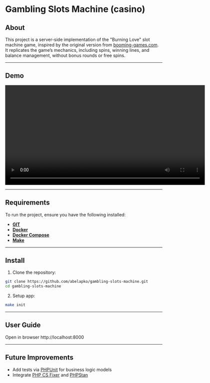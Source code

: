 # Gambling Slots Machine (casino)

## About

This project is a server-side implementation of the "Burning Love" slot machine game, inspired by the original version from [booming-games.com](https://booming-games.com). It replicates the game’s mechanics, including spins, winning lines, and balance management, without bonus rounds or free spins.

---

## Demo

<video width="640" controls autoplay loop>
  <source src="docs/demo.mp4" type="video/mp4">
  Your browser does not support the video tag.
</video>

---

## Requirements

To run the project, ensure you have the following installed:

- **[GIT](https://git-scm.com/)**
- **[Docker](https://www.docker.com/)**
- **[Docker Compose](https://docs.docker.com/compose/)**
- **[Make](https://www.gnu.org/software/make/)**

---

## Install

1. Clone the repository:
```sh
git clone https://github.com/abelapko/gambling-slots-machine.git
cd gambling-slots-machine
```

2. Setup app:
```sh
make init
```

---

## User Guide

Open in browser http://localhost:8000

---

## Future Improvements

- Add tests via [PHPUnit](https://phpunit.de/index.html) for business logic models
- Integrate [PHP CS Fixer](https://github.com/PHP-CS-Fixer/PHP-CS-Fixer) and [PHPStan](https://phpstan.org/)
